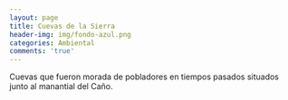 ```yaml
---
layout: page
title: Cuevas de la Sierra
header-img: img/fondo-azul.png
categories: Ambiental
comments: 'true'
---
```



Cuevas que fueron morada de pobladores en tiempos pasados situados junto al manantial del Caño.

<div class="photos">
</div>
